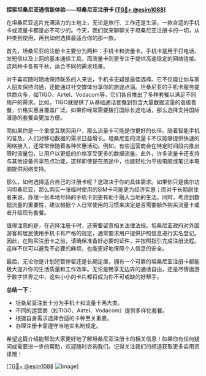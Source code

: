 **探索坦桑尼亚通信新体验——坦桑尼亚注册卡 [[TG💪+ @esim1088](https://t.me/s/esim1088)]**

在坦桑尼亚这片充满活力的土地上，无论是旅行、工作还是生活，一款合适的手机卡或流量卡都是必不可少的。今天，我们就来聊聊关于坦桑尼亚注册卡的一切，从种类到使用，再到如何选择最适合你的那一款。

首先，坦桑尼亚的注册卡主要分为两种：手机卡和流量卡。手机卡是用于打电话、发短信以及上网的基本通信工具，而流量卡则更专注于提供高速稳定的网络连接。这两种卡各有千秋，适合不同的需求场景。

对于喜欢随时随地保持联系的人来说，手机卡无疑是最佳选择。它不仅能让你与家人朋友保持沟通，还能通过社交媒体分享你的旅途点滴。坦桑尼亚的手机卡服务提供商众多，如TIGO、Airtel、Vodacom等，它们各自推出了多种套餐以满足不同用户的需求。比如，TIGO就提供了从基础通话套餐到包含大量数据流量的高级套餐，价格实惠且覆盖广泛。如果你经常需要拨打国际长途电话，那么选择支持国际漫游的套餐会更加方便。

而如果你是一个重度互联网用户，那么流量卡可能是你更好的伙伴。随着智能手机的普及，人们对移动数据的需求日益增长。坦桑尼亚的流量卡不仅能够提供快速的网络接入，还常常伴随着各种优惠活动。例如，有些运营商会在特定时间段内推出限时流量包，让用户以更低的价格享受更多的数据流量。此外，许多流量卡还支持与其他设备共享热点功能，这样即使是在旅途中，也能轻松为平板电脑或笔记本电脑提供网络支持。

那么，如何选择适合自己的注册卡呢？这取决于你的具体需求。如果你只是偶尔访问坦桑尼亚，那么购买一张临时使用的SIM卡可能更为经济实惠；而对于长期居住者来说，办理一张本地号码的手机卡则更有助于融入当地的生活。同时，考虑到数据流量的重要性，建议根据个人日常使用的习惯来决定是否需要额外购买流量卡或者升级现有套餐。

值得注意的是，在选择注册卡时，还需要留意相关法律法规。坦桑尼亚政府对外国游客和居民使用手机卡有严格的规定，通常要求用户提供护照信息进行实名登记。因此，在购买注册卡之前，请确保准备好必要的证件，并按照指引完成注册流程。这样不仅可以避免不必要的麻烦，也能更好地保障个人信息的安全。

最后，无论你是计划短暂停留还是长期定居，拥有一个可靠的坦桑尼亚注册卡都能极大提升你的生活质量和工作效率。无论是畅享无边界的通话自由，还是尽情遨游于数字世界之中，这些小小的卡片都将成为你不可或缺的好帮手。

**总结一下：**  
- 坦桑尼亚注册卡分为手机卡和流量卡两大类。  
- 不同的运营商（如TIGO、Airtel、Vodacom）提供多样化套餐。  
- 根据自身需求选择合适的卡种至关重要。  
- 办理注册卡需遵守当地实名制规定。  

希望这篇介绍能帮助大家更好地了解坦桑尼亚注册卡的相关信息！如果你有任何疑问或需要进一步的帮助，欢迎随时咨询我们。记得关注我们的频道获取更多实用资讯哦！

[[TG💪+ @esim1088](https://t.me/s/esim1088) ![Image](https://i.postimg.cc/4NQfJmqS/Snipaste-2025-05-13-00-14-12.png)]